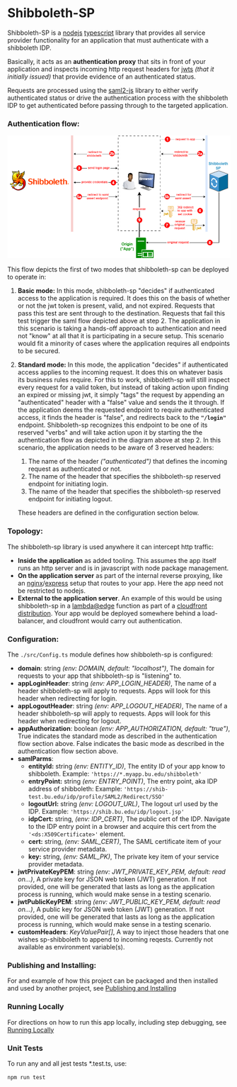# Shibboleth-SP

Shibboleth-SP is a [nodejs](https://nodejs.org/en) [typescript](https://www.typescriptlang.org/) library that provides all service provider functionality for an application that must authenticate with a shibboleth IDP.

Basically, it acts as an **authentication proxy** that sits in front of your application and inspects incoming http request headers for [jwts](https://jwt.io/introduction) *(that it initially issued)* that provide evidence of an authenticated status. 

Requests are processed using the [saml2-js](https://www.npmjs.com/package/saml2-js) library to either verify authenticated status or drive the authentication process with the shibboleth IDP to get authenticated before passing through to the targeted application.

### Authentication flow:

![diagram1](./docs/diagram1.png)



This flow depicts the first of two modes that shibboleth-sp can be deployed to operate in:

1. **Basic mode:**
   In this mode, shibboleth-sp "decides" if authenticated access to the application is required. It does this on the basis of whether or not the jwt token is present, valid, and not expired. Requests that pass this test are sent through to the destination. Requests that fail this test trigger the saml flow depicted above at step 2. The application in this scenario is taking a hands-off approach to authentication and need not "know" at all that it is participating in a secure setup. This scenario would fit a minority of cases where the application requires all endpoints to be secured. 

2. **Standard mode:**
   In this mode, the application "decides" if authenticated access applies to the incoming request. It does this on whatever basis its business rules require. For this to work, shibboleth-sp will still inspect every request for a valid token, but instead of taking action upon finding an expired or missing jwt, it simply "tags" the request by appending an "authenticated" header with a "false" value and sends the it through. If the application deems the requested endpoint to require authenticated access, it finds the header is "false", and redirects back to the **`"/login"`** endpoint. Shibboleth-sp recognizes this endpoint to be one of its reserved "verbs" and will take action upon it by starting the the authentication flow as depicted in the diagram above at step 2. In this scenario, the application needs to be aware of 3 reserved headers:

   1. The name of the header *("authenticated")* that defines the incoming request as authenticated or not.
   2. The name of the header that specifies the shibboleth-sp reserved endpoint for initiating login.
   3. The name of the header that specifies the shibboleth-sp reserved endpoint for initiating logout.

   These headers are defined in the configuration section below.

### Topology:

The shibboleth-sp library is used anywhere it can intercept http traffic:

- **Inside the application** as added tooling.
  This assumes the app itself runs an http server and is in javascript with node package management.
- **On the application server** as part of the internal reverse proxying, like an [nginx](https://nginx.org/en/)/[express](https://expressjs.com/) setup that routes to your app.
  Here the app need not be restricted to nodejs.
- **External to the application server**. An example of this would be using shibboleth-sp in a [lambda@edge](https://docs.aws.amazon.com/lambda/latest/dg/lambda-edge.html) function as part of a [cloudfront distribution](https://docs.aws.amazon.com/AmazonCloudFront/latest/DeveloperGuide/distribution-working-with.html). Your app would be deployed somewhere behind a load-balancer, and cloudfront would carry out authentication.

### Configuration:

The `./src/Config.ts` module defines how shibboleth-sp is configured:

- **domain**: string *(env: DOMAIN, default: "localhost")*, The domain for requests to your app that shibboleth-sp is "listening" to.
- **appLoginHeader**: string *(env: APP_LOGIN_HEADER)*, The name of a header shibboleth-sp will apply to requests. Apps will look for this header when redirecting for login.
- **appLogoutHeader**: string *(env: APP_LOGOUT_HEADER)*, The name of a header shibboleth-sp will apply to requests. Apps will look for this header when redirecting for logout.
- **appAuthorization**: boolean *(env: APP_AUTHORIZATION, default: "true")*, True indicates the standard mode as described in the authentication flow section above. False indicates the basic mode as described in the authentication flow section above.
-  **samlParms**:
    - **entityId:** string *(env: ENTITY_ID)*, The entity ID of your app know to shibboleth. Example: `'https://*.myapp.bu.edu/shibboleth'`
    - **entryPoint:** string *(env: ENTRY_POINT)*, The entry point, aka IDP address of shibboleth: Example: `'https://shib-test.bu.edu/idp/profile/SAML2/Redirect/SSO'` 
    - **logoutUrl:** string *(env: LOGOUT_URL)*, The logout url used by the IDP. Example: `'https://shib.bu.edu/idp/logout.jsp'`
    - **idpCert:** string, *(env: IDP_CERT)*, The public cert of the IDP. Navigate to the IDP entry point in a browser and acquire this cert from the `'<ds:X509Certificate>'` element.
    - **cert:** string, *(env: SAML_CERT)*, The SAML certificate item of your service provider metadata.
    - **key:** string, *(env: SAML_PK)*, The private key item of your service provider metadata.
- **jwtPrivateKeyPEM**: string *(env: JWT_PRIVATE_KEY_PEM, default: read on...)*, A private key for JSON web token (JWT) generation. If not provided, one will be generated that lasts as long as the application process is running, which would make sense in a testing scenario.
- **jwtPublicKeyPEM**: string *(env: JWT_PUBLIC_KEY_PEM, default: read on...)*, A public key for JSON web token (JWT) generation. If not provided, one will be generated that lasts as long as the application process is running, which would make sense in a testing scenario.
- **customHeaders**: *KeyValuePair[]*, A way to inject those headers that one wishes sp-shibboleth to append to incoming reqests. Currently not available as environment variable(s). 

### Publishing and Installing:

For and example of how this project can be packaged and then installed and used by another project, see [Publishing and Installing](./docs/publish-and-install.md)

### Running Locally

For directions on how to run this app locally, including step debugging, see [Running Locally](./docs/run-locally.md)

### Unit Tests

To run any and all jest tests *.test.ts, use:

```
npm run test
```

